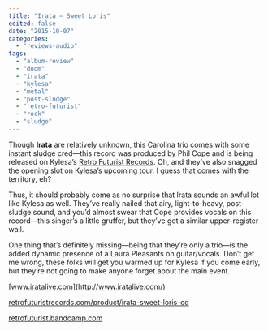 ```yaml
---
title: "Irata – Sweet Loris"
edited: false
date: "2015-10-07"
categories:
  - "reviews-audio"
tags:
  - "album-review"
  - "doom"
  - "irata"
  - "kylesa"
  - "metal"
  - "post-sludge"
  - "retro-futurist"
  - "rock"
  - "sludge"
---
```


Though **Irata** are relatively unknown, this Carolina trio comes with some instant sludge cred—this record was produced by Phil Cope and is being released on Kylesa’s [Retro Futurist Records](https://retrofuturist.bandcamp.com/). Oh, and they’ve also snagged the opening slot on Kylesa’s upcoming tour. I guess that comes with the territory, eh?

Thus, it should probably come as no surprise that Irata sounds an awful lot like Kylesa as well. They’ve really nailed that airy, light-to-heavy, post-sludge sound, and you’d almost swear that Cope provides vocals on this record—this singer’s a little gruffer, but they’ve got a similar upper-register wail.

One thing that’s definitely missing—being that they’re only a trio—is the added dynamic presence of a Laura Pleasants on guitar/vocals. Don’t get me wrong, these folks will get you warmed up for Kylesa if you come early, but they’re not going to make anyone forget about the main event.

[www.iratalive.com](http://www.iratalive.com/)

[retrofuturistrecords.com/product/irata-sweet-loris-cd](http://retrofuturistrecords.com/product/irata-sweet-loris-cd/)

[retrofuturist.bandcamp.com](https://retrofuturist.bandcamp.com/)
